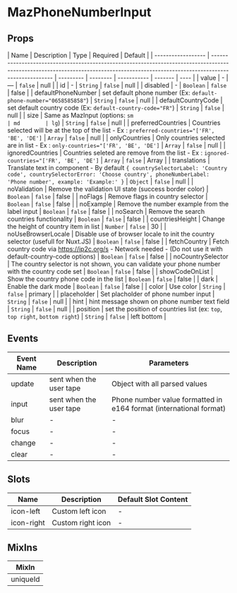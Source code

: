 # MazPhoneNumberInput

## Props

<!-- @vuese:MazPhoneNumberInput:props:start -->

| Name               | Description                                                                                                                                                                        | Type      | Required | Default     |
| ------------------ | ---------------------------------------------------------------------------------------------------------------------------------------------------------------------------------- | --------- | -------- | ----------- | ------- | ---- |
| value              | -                                                                                                                                                                                  | —         | `false`  | null        |
| id                 | -                                                                                                                                                                                  | `String`  | `false`  | null        |
| disabled           | -                                                                                                                                                                                  | `Boolean` | `false`  | false       |
| defaultPhoneNumber | set default phone number (Ex: `default-phone-number="0658585858"`)                                                                                                                 | `String`  | `false`  | null        |
| defaultCountryCode | set default country code (Ex: `default-country-code="FR"`)                                                                                                                         | `String`  | `false`  | null        |
| size               | Same as MazInput (options: `sm                                                                                                                                                     | md        | lg`)     | `String`    | `false` | null |
| preferredCountries | Countries selected will be at the top of the list - Ex : `preferred-countries="['FR', 'BE', 'DE']`                                                                                 | `Array`   | `false`  | null        |
| onlyCountries      | Only countries selected are in list - Ex : `only-countries="['FR', 'BE', 'DE']`                                                                                                    | `Array`   | `false`  | null        |
| ignoredCountries   | Countries seleted are remove from the list - Ex : `ignored-countries="['FR', 'BE', 'DE']`                                                                                          | `Array`   | `false`  | Array       |
| translations       | Translate text in component - By default `{ countrySelectorLabel: 'Country code', countrySelectorError: 'Choose country', phoneNumberLabel: 'Phone number', example: 'Example:' }` | `Object`  | `false`  | null        |
| noValidation       | Remove the validation UI state (success border color)                                                                                                                              | `Boolean` | `false`  | false       |
| noFlags            | Remove flags in country selector                                                                                                                                                   | `Boolean` | `false`  | false       |
| noExample          | Remove the number example from the label input                                                                                                                                     | `Boolean` | `false`  | false       |
| noSearch           | Remove the search countries functionality                                                                                                                                          | `Boolean` | `false`  | false       |
| countriesHeight    | Change the height of country item in list                                                                                                                                          | `Number`  | `false`  | 30          |
| noUseBrowserLocale | Disable use of browser locale to init the country selector (usefull for Nuxt.JS)                                                                                                   | `Boolean` | `false`  | false       |
| fetchCountry       | Fetch country code via https://ip2c.org/s - Network needed - (Do not use it with default-country-code options)                                                                     | `Boolean` | `false`  | false       |
| noCountrySelector  | The country selector is not shown, you can validate your phone number with the country code set                                                                                    | `Boolean` | `false`  | false       |
| showCodeOnList     | Show the country phone code in the list                                                                                                                                            | `Boolean` | `false`  | false       |
| dark               | Enable the dark mode                                                                                                                                                               | `Boolean` | `false`  | false       |
| color              | Use color                                                                                                                                                                          | `String`  | `false`  | primary     |
| placeholder        | Set placholder of phone number input                                                                                                                                               | `String`  | `false`  | null        |
| hint               | hint message shown on phone number text field                                                                                                                                      | `String`  | `false`  | null        |
| position           | set the position of countries list (ex: `top`, `top right`, `bottom right`)                                                                                                        | `String`  | `false`  | left bottom |

<!-- @vuese:MazPhoneNumberInput:props:end -->

## Events

<!-- @vuese:MazPhoneNumberInput:events:start -->

| Event Name | Description             | Parameters                                                         |
| ---------- | ----------------------- | ------------------------------------------------------------------ |
| update     | sent when the user tape | Object with all parsed values                                      |
| input      | sent when the user tape | Phone number value formatted in e164 format (international format) |
| blur       | -                       | -                                                                  |
| focus      | -                       | -                                                                  |
| change     | -                       | -                                                                  |
| clear      | -                       | -                                                                  |

<!-- @vuese:MazPhoneNumberInput:events:end -->

## Slots

<!-- @vuese:MazPhoneNumberInput:slots:start -->

| Name       | Description       | Default Slot Content |
| ---------- | ----------------- | -------------------- |
| icon-left  | Custom left icon  | -                    |
| icon-right | Custom right icon | -                    |

<!-- @vuese:MazPhoneNumberInput:slots:end -->

## MixIns

<!-- @vuese:MazPhoneNumberInput:mixIns:start -->

| MixIn    |
| -------- |
| uniqueId |

<!-- @vuese:MazPhoneNumberInput:mixIns:end -->
